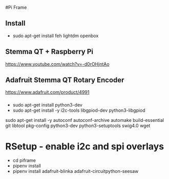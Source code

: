 #Pi Frame

## Install
- sudo apt-get install feh lightdm openbox 

## Stemma QT + Raspberry Pi
https://www.youtube.com/watch?v=-d0rOHjntAo

## Adafruit Stemma QT Rotary Encoder
https://www.adafruit.com/product/4991

###
- sudo apt-get install python3-dev
- sudo apt-get install -y i2c-tools libgpiod-dev python3-libgpiod

sudo apt-get install -y autoconf autoconf-archive automake build-essential git libtool pkg-config python3-dev python3-setuptools swig4.0 wget

# RSetup - enable i2c and spi overlays


- cd piframe
- pipenv install
- pipenv install adafruit-blinka adafruit-circuitpython-seesaw
